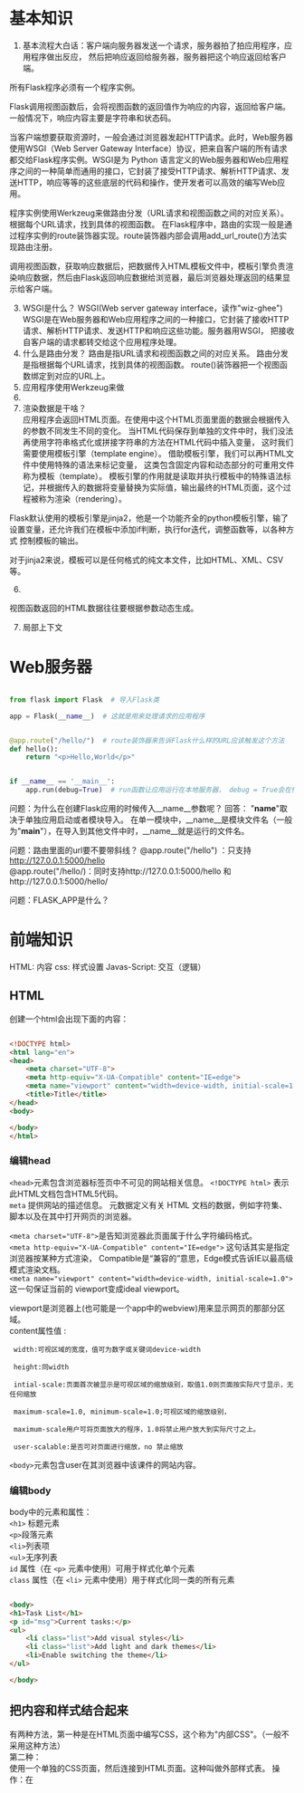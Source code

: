 # 基本知识

1. 基本流程大白话：客户端向服务器发送一个请求，服务器拍了拍应用程序，应用程序做出反应， 然后把响应返回给服务器，服务器把这个响应返回给客户端。

所有Flask程序必须有一个程序实例。

Flask调用视图函数后，会将视图函数的返回值作为响应的内容，返回给客户端。一般情况下，响应内容主要是字符串和状态码。

当客户端想要获取资源时，一般会通过浏览器发起HTTP请求。此时，Web服务器使用WSGI（Web Server Gateway Interface）协议，把来自客户端的所有请求都交给Flask程序实例。WSGI是为 Python
语言定义的Web服务器和Web应用程序之间的一种简单而通用的接口，它封装了接受HTTP请求、解析HTTP请求、发送HTTP，响应等等的这些底层的代码和操作，使开发者可以高效的编写Web应用。

程序实例使用Werkzeug来做路由分发（URL请求和视图函数之间的对应关系）。根据每个URL请求，找到具体的视图函数。
在Flask程序中，路由的实现一般是通过程序实例的route装饰器实现。route装饰器内部会调用add_url_route()方法实现路由注册。

调用视图函数，获取响应数据后，把数据传入HTML模板文件中，模板引擎负责渲染响应数据，然后由Flask返回响应数据给浏览器，最后浏览器处理返回的结果显示给客户端。

3. WSGI是什么？ WSGI(Web server gateway interface，读作"wiz-ghee")
   WSGI是在Web服务器和Web应用程序之间的一种接口，它封装了接收HTTP请求、解析HTTP请求、发送HTTP和响应这些功能。服务器用WSGI， 把接收自客户端的请求都转交给这个应用程序处理。
4. 什么是路由分发？ 路由是指URL请求和视图函数之间的对应关系。 路由分发是指根据每个URL请求，找到具体的视图函数。 route()装饰器把一个视图函数绑定到对应的URL上。
5. 应用程序使用Werkzeug来做
6.
7. 渲染数据是干啥？  
   应用程序会返回HTML页面。在使用中这个HTML页面里面的数据会根据传入的参数不同发生不同的变化。 当HTML代码保存到单独的文件中时，我们没法再使用字符串格式化或拼接字符串的方法在HTML代码中插入变量，
   这时我们需要使用模板引擎（template engine）。 借助模板引擎，我们可以再HTML文件中使用特殊的语法来标记变量， 这类包含固定内容和动态部分的可重用文件称为模板（template）。
   模板引擎的作用就是读取并执行模板中的特殊语法标记，并根据传入的数据将变量替换为实际值，输出最终的HTML页面，这个过程被称为渲染（rendering）。

Flask默认使用的模板引擎是jinja2，他是一个功能齐全的python模板引擎，输了设置变量，还允许我们在模板中添加if判断，执行for迭代，调整函数等，以各种方式 控制模板的输出。

对于jinja2来说，模板可以是任何格式的纯文本文件，比如HTML、XML、CSV等。

6.

视图函数返回的HTML数据往往要根据参数动态生成。

7. 局部上下文

# Web服务器

```python

from flask import Flask  # 导入Flask类

app = Flask(__name__)  # 这就是用来处理请求的应用程序


@app.route("/hello/")  # route装饰器来告诉Flask什么样的URL应该触发这个方法
def hello():
    return "<p>Hello,World</p>"


if __name__ == '__main__':
    app.run(debug=True)  # run函数让应用运行在本地服务器， debug = True会在代码变更时自动重新载入

```

问题：为什么在创建Flask应用的时候传入__name__参数呢？ 回答：
"__name__"取决于单独应用启动或者模块导入。 在单一模块中，__name__是模块文件名（一般为"__main__"），在导入到其他文件中时，__name__就是运行的文件名。

问题：路由里面的url要不要带斜线？ @app.route("/hello") ：只支持 http://127.0.0.1:5000/hello  
@app.route("/hello/)：同时支持http://127.0.0.1:5000/hello 和http://127.0.0.1:5000/hello/

问题：FLASK_APP是什么？

# 前端知识

HTML: 内容 css: 样式设置 Javas-Script: 交互（逻辑）

## HTML

创建一个html会出现下面的内容：

```html

<!DOCTYPE html>
<html lang="en">
<head>
    <meta charset="UTF-8">
    <meta http-equiv="X-UA-Compatible" content="IE=edge">
    <meta name="viewport" content="width=device-width, initial-scale=1.0">
    <title>Title</title>
</head>
<body>

</body>
</html>
```

### 编辑head

`<head>`元素包含浏览器标签页中不可见的网站相关信息。
`<!DOCTYPE html>`  表示此HTML文档包含HTML5代码。  
`meta` 提供网站的描述信息。 元数据定义有关 HTML 文档的数据，例如字符集、脚本以及在其中打开网页的浏览器。

`<meta charset="UTF-8">`是告知浏览器此页面属于什么字符编码格式。  
`<meta http-equiv="X-UA-Compatible" content="IE=edge">` 这句话其实是指定浏览器按某种方式渲染， Compatible是“兼容的”意思，Edge模式告诉IE以最高级模式渲染文档。  
`<meta name="viewport" content="width=device-width, initial-scale=1.0">`这一句保证当前的 viewport变成ideal viewport。

viewport是浏览器上(也可能是一个app中的webview)用来显示网页的那部分区域。    
content属性值 :

     width:可视区域的宽度，值可为数字或关键词device-width

     height:同width

     intial-scale:页面首次被显示是可视区域的缩放级别，取值1.0则页面按实际尺寸显示，无任何缩放

     maximum-scale=1.0, minimum-scale=1.0;可视区域的缩放级别，

     maximum-scale用户可将页面放大的程序，1.0将禁止用户放大到实际尺寸之上。

     user-scalable:是否可对页面进行缩放，no 禁止缩放

`<body>`元素包含user在其浏览器中该课件的网站内容。

### 编辑body

body中的元素和属性：  
`<h1>`  标题元素  
`<p>`段落元素  
`<li>`列表项  
`<ul>`无序列表     
`id` 属性（在 `<p>` 元素中使用）可用于样式化单个元素      
`class` 属性（在 `<li>` 元素中使用）用于样式化同一类的所有元素

```html

<body>
<h1>Task List</h1>
<p id="msg">Current tasks:</p>
<ul>
    <li class="list">Add visual styles</li>
    <li class="list">Add light and dark themes</li>
    <li>Enable switching the theme</li>
</ul>

</body>

```

## 把内容和样式结合起来

有两种方法，第一种是在HTML页面中编写CSS，这个称为"内部CSS"。（一般不采用这种方法）  
第二种：  
使用一个单独的CSS页面，然后连接到HTML页面。这种叫做外部样式表。 操作：在<title>元素后面添加一个空白行，键入`link`，然后回车。 然后将`href`更新为`href="main.css"`
这样就将main.css里面的样式应用到了本html里面。

```html
<title>Title</title>
<link rel="stylesheet" href="main.css">


```

## CSS

main.css里面洗的就是CSS规则。 CSS 规则是将样式应用于 HTML 元素的方式。

规则的组成：

- 一个选择器，例如body 和ul
- 一对大括号
- 一个样式声明列表，用于确定所选元素的样式。  

ul 选择器选择页面中的 `<ul>` HTML 元素，以对其应用样式。 
声明为 font-family: helvetica 并确定样式应该是什么。  
“属性名称”为 font-family，“值”为 helvetica。

```css
body {
    font-family: monospace;
}

ul {
    font-family: helvetica;
}
```

### id选择器和类选择器
- .list是一个类选择器。每个包含设置为list的class属性的HTML元素都将获得在此选择器中
定义的样式。
- `#msg`是一个ID选择器。将其id属性设置为msg的HTML元素将获得在此选择器中定义的样式。
```css

.list {
    list-style: square;
}

#msg {
    font-family: monospace;
}
```

### 根选择器（放在css的顶部）

:root 选择器表示 HTML 页面中的 <html> 元素。  
:root 选择器在 CSS 规则中定义一组全局 CSS 变量，然后
可以在其他 CSS 规则中使用这些变量。
例如在root中定义三个颜色变量，然后在body中使用。  


```css
:root {
  --green: #00FF00;
  --white: #FFFFFF;
  --black: #000000;
}

body {
    background: var(--bg);
    color:var(--fontColor);
    font-family: helvetica;
}
```
## 把内容和交互结合起来
方法一：在html文件汇总添加javascript程序。（依然不推荐）  
方法二：使用一个单独的js文件，然后在HTML文件中链接它。
操作：在body结束元素之前，输入`<script src>"app.js"</script>`。
`<script>` 元素可以放在 `<head>` 中或 `<body>` 中的其他位置。  
`<noscript>`是一个容错功能，元素可用于在停用 JavaScript 时显示消息。  

通过`<noscript>`元素，代码
可以检测并规划功能何时不受支持或者不可用。  
```html

<script src>"app.js"</script>
<noscript>You need to enable JavaScript to view the full site.</noscript>
</body>

```

## Javascript
是一种可以添加交互性的编程语言。
例如我们要加一个转换theme的按钮，那么首先就在html中写一个button元素，然后在
css文件中添加响应的位置长宽高以及颜色，最后就在js文件中添加事件处理程序。


## 使用开发人员工具查看页面

1. 右键单击网页并选择“检查”以打开开发人员工具，或尝试以下快捷方式：

- 按“开发人员工具”的键盘快捷方式 F12。

- 在 Windows 和 Linux 上按 Ctrl+Shift+I，在 Mac 上按 Option+Command+I。

2. 选择“元素”选项卡。 将鼠标移到“元素”选项卡中显示的 HTML 元素上，然后展开各种元素的内容。

开发人员工具中的“元素”选项卡将显示在浏览器中呈现的文档对象模型 (DOM)。 调试时，查看浏览器如何解释你的源代码通常十分重要。

# 其他

## 字符编码

“utf-8”是一种字符编码。charset=”utf-8”是告知浏览器此页面属于什么字符编码格式，下一步浏览器做好“翻译”工作。常见的字符编码有：gb2312、gbk、unicode、utf-8。

各个字符编码含义： gb2312：代表国家标准第2312条，其中是不包含繁体的（虽然咱们不怎么使用繁体了，但是台湾还在使用繁体啊。那怎么办呢？）。 gbk：国家标准扩展版（增加了繁体，包含所有亚洲字符集）。
unicode：万国码（字面意思你也懂的）。 utf-8：unicode的升级版。

# 参考

1. https://flask-chs.readthedocs.io/zh_CN/master/quickstart.html
2. 局部上下文 https://blog.csdn.net/barrysj/article/details/51519254
3. 《使用 HTML、CSS 和 Javascript 构建简单的网站》 - Microsoft Learn https://learn.microsoft.com/zh-cn/training/modules/build-simple-website/3-html-basics
4. 《Web 入门教程》 - MDN